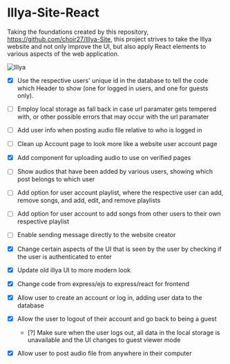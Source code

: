 # Illya-Site-React

Taking the foundations created by this repository, https://github.com/choir27/Illya-Site, this project strives to take the Illya website and not only improve the UI, but also apply React elements to various aspects of the web application.


![Illya](https://user-images.githubusercontent.com/66279068/220187754-5403c5b6-a1b6-4f43-ad72-c181e766bcda.png)

- [X] Use the respective users' unique id in the database to tell the code which Header to show (one for logged in users, and one for guests only).
- [ ] Employ local storage as fall back in case url paramater gets tempered with, or other possible errors that may occur with the url paramater
- [ ] Add user info when posting audio file relative to who is logged in
- [ ] Clean up Account page to look more like a website user account page
- [X] Add component for uploading audio to use on verified pages
- [ ] Show audios that have been added by various users, showing which post belongs to which user
- [ ] Add option for user account playlist, where the respective user can add, remove songs, and add, edit, and remove playlists
- [ ] Add option for user account to add songs from other users to their own respective playlist
- [ ] Enable sending message directly to the website creator
- [X] Change certain aspects of the UI that is seen by the user by checking if the user is authenticated to enter
- [X] Update old illya UI to more modern look
- [X] Change code from express/ejs to express/react for frontend
- [X] Allow user to create an account or log in, adding user data to the database
- [X] Allow the user to logout of their account and go back to being a guest
  - [?] Make sure when the user logs out, all data in the local storage is unavailable and the UI changes to guest viewer mode
- [X] Allow user to post audio file from anywhere in their computer




